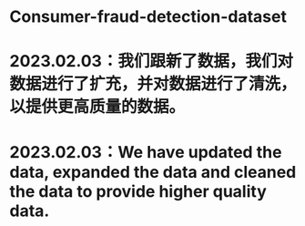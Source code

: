 # Consumer-fraud-detection-dataset
# 2023.02.03：我们跟新了数据，我们对数据进行了扩充，并对数据进行了清洗，以提供更高质量的数据。
# 2023.02.03：We have updated the data, expanded the data and cleaned the data to provide higher quality data.
